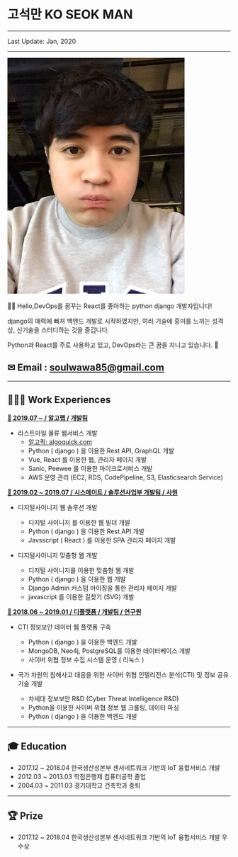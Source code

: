 # 고석만 KO SEOK MAN

---

Last Update: Jan, 2020

---

![](/static/about/3e.jpeg)

👋🏻 Hello,DevOps를 꿈꾸는 React를 좋아하는 python django 개발자입니다!

django의 매력에 빠져 백엔드 개발로 시작하였지만, 여러 기술에 흥미를 느끼는 성격상, 신기술을 스터디하는 것을 즐깁니다.

Python과 React를 주로 사용하고 있고, DevOps라는 큰 꿈을 지니고 있습니다. 🙏

## ✉ Email : [soulwawa85@gmail.com](mailto:soulwawa85@gmail.com)

---

## 👨🏻‍💻 Work **Experiences**

**[📃 2019.07 ~ / 알고랩 / 개발팀 ](/projects)**

- 라스트마일 물류 웹서비스 개발
  - [알고퀵: algoquick.com](//www.algoquick.com)
  - Python ( django ) 을 이용한 Rest API, GraphQL 개발
  - Vue, React 를 이용한 웹, 관리자 페이지 개발
  - Sanic, Peewee 를 이용한 마이크로서비스 개발
  - AWS 운영 관리 (EC2, RDS, CodePipeline, S3, Elasticsearch Service)

**[📃 2019.02 ~ 2019.07 / 시스메이트 / 솔루션사업부 개발팀 / 사원](/projects)**

- 디지털사이니지 웹 솔루션 개발

  - 디지털 사이니지 를 이용한 웹 빌더 개발
  - Python ( django ) 을 이용한 Rest API 개발
  - Javsscript ( React ) 를 이용한 SPA 관리자 페이지 개발

- 디지털사이니지 맞춤형 웹 개발

  - 디지털 사이니지를 이용한 맞춤형 웹 개발
  - Python ( django ) 을 이용한 웹 개발
  - Django Admin 커스텀 마이징을 통한 관리자 페이지 개발
  - javascript 를 이용한 길찾기 (SVG) 개발

**[📃 2018.06 ~ 2019.01 / 디플랫폼 / 개발팀 / 연구원](/projects)**

- CTI 정보보안 데이터 웹 플랫폼 구축

  - Python ( django ) 을 이용한 백엔드 개발
  - MongoDB, Neo4j, PostgreSQL를 이용한 데이터베이스 개발
  - 사이버 위협 정보 수집 시스템 운영 ( 리눅스 )

- 국가 차원의 침해사고 대응을 위한 사이버 위협 인텔리전스 분석(CTI) 및 정보 공유 기술 개발
  - 차세대 정보보안 R&D (Cyber Threat Intelligence R&D)
  - Python을 이용한 사이버 위협 정보 웹 크롤링, 데이터 파싱
  - Python ( django ) 을 이용한 백엔드 개발

---

## 🎓 Education

- 2017.12 ~ 2018.04 한국생산성본부 센서네트워크 기반의 IoT 융합서비스 개발
- 2012.03 ~ 2013.03 학점은행제 컴퓨터공학 졸업
- 2004.03 ~ 2011.03 경기대학교 건축학과 중퇴

---

## 🏆 Prize

- 2017.12 ~ 2018.04 한국생산성본부 센서네트워크 기반의 IoT 융합서비스 개발 우수상
